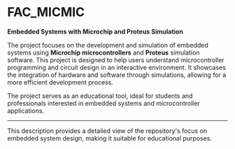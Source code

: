 # FAC_MICMIC
**Embedded Systems with Microchip and Proteus Simulation**

The project focuses on the development and simulation of embedded systems using **Microchip microcontrollers** and **Proteus** simulation software. This project is designed to help users understand microcontroller programming and circuit design in an interactive environment. It showcases the integration of hardware and software through simulations, allowing for a more efficient development process.

The project serves as an educational tool, ideal for students and professionals interested in embedded systems and microcontroller applications.

--- 

This description provides a detailed view of the repository's focus on embedded system design, making it suitable for educational purposes.